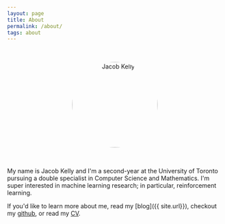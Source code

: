 ```yaml
---
layout: page
title: About
permalink: /about/
tags: about
---
```


<div style="text-align:center;">
  <img src="{{ site.baseurl }}/images/me.jpg" alt="Jacob Kelly"
    style="
      margin: 2rem 0;
      width: 200px;
      border-radius: 50%;
    "/>
</div>

My name is Jacob Kelly and I'm a second-year at the University of Toronto pursuing a double specialist in Computer Science and Mathematics. I'm super interested in machine learning research; in particular, reinforcement learning.

If you'd like to learn more about me, read my [blog]({{ site.url}}), checkout my <a href="https://github.com/{{ site.github_username }}" target="_blank">github</a>, or read my <a href="{{ site.base_url }}/Jacob-Kelly-Resume.pdf" target="_blank">CV</a>.
